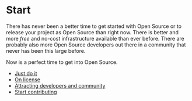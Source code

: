 # Start

There has never been a better time to get started with Open Source or to
release your project as Open Source than right now. There is better and more
*free* and no-cost infrastructure available than ever before. There are
probably also more Open Source developers out there in a community that never
has been this large before.

Now is a perfect time to get into Open Source.

 * [Just do it](start/do-it.md)
 * [On license](start/license.md)
 * [Attracting developers and community](start/attract.md)
 * [Start contributing](start/contributing.md)
